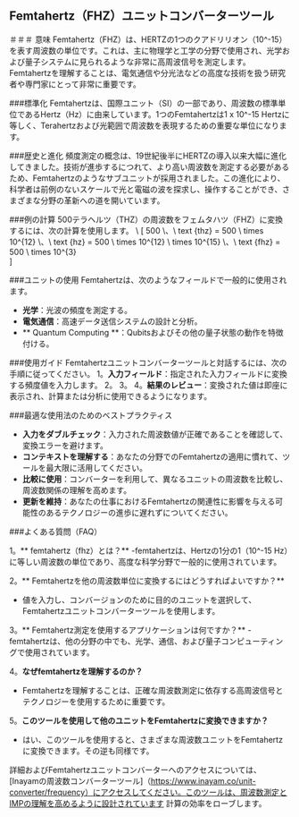 ## Femtahertz（FHZ）ユニットコンバーターツール

＃＃＃ 意味
Femtahertz（FHZ）は、HERTZの1つのクアドリリオン（10^-15）を表す周波数の単位です。これは、主に物理学と工学の分野で使用され、光学および量子システムに見られるような非常に高周波信号を測定します。Femtahertzを理解することは、電気通信や分光法などの高度な技術を扱う研究者や専門家にとって非常に重要です。

###標準化
Femtahertzは、国際ユニット（SI）の一部であり、周波数の標準単位であるHertz（Hz）に由来しています。1つのFemtahertzは1 x 10^-15 Hertzに等しく、Terahertzおよび光範囲で周波数を表現するための重要な単位になります。

###歴史と進化
頻度測定の概念は、19世紀後半にHERTZの導入以来大幅に進化してきました。技術が進歩するにつれて、より高い周波数を測定する必要があるため、Femtahertzのようなサブユニットが採用されました。この進化により、科学者は前例のないスケールで光と電磁の波を探求し、操作することができ、さまざまな分野の革新への道を開いています。

###例の計算
500テラヘルツ（THZ）の周波数をフェムタハツ（FHZ）に変換するには、次の計算を使用します。
\ [
500 \、\ text {thz} = 500 \ times 10^{12} \、\ text {hz} = 500 \ times 10^{12} \ times 10^{15} \、\ text {fhz} = 500 \ times 10^{3} \
\]

###ユニットの使用
Femtahertzは、次のようなフィールドで一般的に使用されます。
-  **光学**：光波の頻度を測定する。
-  **電気通信**：高速データ送信システムの設計と分析。
-  ** Quantum Computing **：Qubitsおよびその他の量子状態の動作を特徴付ける。

###使用ガイド
Femtahertzユニットコンバーターツールと対話するには、次の手順に従ってください。
1。**入力フィールド**：指定された入力フィールドに変換する頻度値を入力します。
2。
3。
4。**結果のレビュー**：変換された値は即座に表示され、計算または分析に使用できるようになります。

###最適な使用法のためのベストプラクティス
-  **入力をダブルチェック**：入力された周波数値が正確であることを確認して、変換エラーを避けます。
-  **コンテキストを理解する**：あなたの分野でのFemtahertzの適用に慣れて、ツールを最大限に活用してください。
-  **比較に使用**：コンバーターを利用して、異なるユニットの周波数を比較し、周波数関係の理解を高めます。
-  **更新を維持**：あなたの仕事におけるFemtahertzの関連性に影響を与える可能性のあるテクノロジーの進歩に遅れずについてください。

###よくある質問（FAQ）

1。** femtahertz（fhz）とは？**
-femtahertzは、Hertzの1分の1（10^-15 Hz）に等しい周波数の単位であり、高度な科学分野で一般的に使用されています。

2。** Femtahertzを他の周波数単位に変換するにはどうすればよいですか？**
- 値を入力し、コンバージョンのために目的のユニットを選択して、Femtahertzユニットコンバーターツールを使用します。

3。** Femtahertz測定を使用するアプリケーションは何ですか？**
-femtahertzは、他の分野の中でも、光学、通信、および量子コンピューティングで使用されています。

4。**なぜfemtahertzを理解するのか？**
-  Femtahertzを理解することは、正確な周波数測定に依存する高周波信号とテクノロジーを使用するために重要です。

5。**このツールを使用して他のユニットをFemtahertzに変換できますか？**
- はい、このツールを使用すると、さまざまな周波数ユニットをFemtahertzに変換できます。その逆も同様です。

詳細およびFemtahertzユニットコンバーターへのアクセスについては、[Inayamの周波数コンバーターツール]（https://www.inayam.co/unit-converter/frequency）にアクセスしてください。このツールは、周波数測定とIMPの理解を高めるように設計されています 計算の効率をローブします。